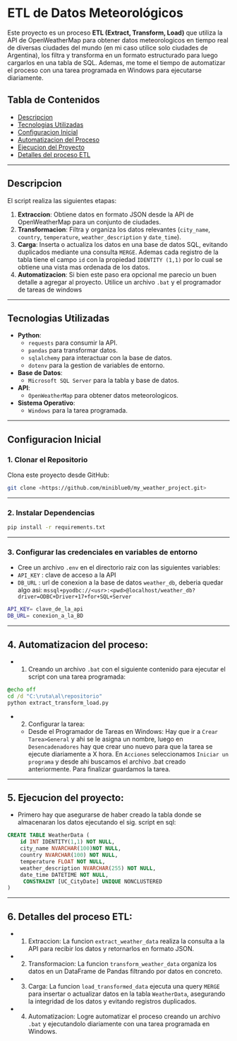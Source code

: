 # ETL de Datos Meteorológicos

Este proyecto es un proceso **ETL (Extract, Transform, Load)** que utiliza la API de OpenWeatherMap para obtener datos meteorologicos en tiempo real de diversas ciudades del mundo (en mi caso utilice solo ciudades de Argentina), los filtra y transforma en un formato estructurado para luego cargarlos en una tabla de SQL. Ademas, me tome el tiempo de automatizar el proceso con una tarea programada en Windows para ejecutarse diariamente.

## Tabla de Contenidos

- [Descripcion](#descripcion)
- [Tecnologias Utilizadas](#tecnologias-utilizadas)
- [Configuracion Inicial](#configuracion-inicial)
- [Automatizacion del Proceso](#automatizacion-del-proceso)
- [Ejecucion del Proyecto](#ejecucion-del-proyecto)
- [Detalles del proceso ETL](#Detalles-del-proceso-ETL)

---

## Descripcion

El script realiza las siguientes etapas:

1. **Extraccion**: Obtiene datos en formato JSON desde la API de OpenWeatherMap para un conjunto de ciudades.
2. **Transformacion**: Filtra y organiza los datos relevantes (`city_name`, `country`, `temperature`, `weather_description` y `date_time`).
3. **Carga**: Inserta o actualiza los datos en una base de datos SQL, evitando duplicados mediante una consulta `MERGE`. Ademas cada registro de la tabla tiene el campo `id` con la propiedad `IDENTITY (1,1)` por lo cual se obtiene una vista mas ordenada de los datos. 
4. **Automatizacion**: Si bien este paso era opcional me parecio un buen detalle a agregar al proyecto. Utilice un archivo `.bat` y el programador de tareas de windows

---

## Tecnologias Utilizadas

- **Python**:
  - `requests` para consumir la API.
  - `pandas` para transformar datos.
  - `sqlalchemy` para interactuar con la base de datos.
  - `dotenv` para la gestion de variables de entorno.
- **Base de Datos**: 
  - `Microsoft SQL Server` para la tabla y base de datos.
- **API**: 
  - `OpenWeatherMap` para obtener datos meteorologicos.
- **Sistema Operativo**: 
  - `Windows` para la tarea programada.

---

## Configuracion Inicial

### 1. Clonar el Repositorio
Clona este proyecto desde GitHub:
```bash
git clone <https://github.com/miniblue0/my_weather_project.git>
```

---

### 2. Instalar Dependencias
```bash
pip install -r requirements.txt
```
---

### 3. Configurar las credenciales en variables de entorno
- Cree un archivo `.env` en el directorio raiz con las siguientes variables:
- `API_KEY` : clave de acceso a la API
- `DB_URL` : url de conexion a la base de datos `weather_db`, deberia quedar algo asi: `mssql+pyodbc://<usr>:<pwd>@localhost/weather_db?driver=ODBC+Driver+17+for+SQL+Server`
```bash
API_KEY= clave_de_la_api
DB_URL= conexion_a_la_BD 
```
---

## 4. Automatizacion del proceso:
- 1. Creando un archivo `.bat` con el siguiente contenido para ejecutar el script con una tarea programada:
 ``` bat
 @echo off
cd /d "C:\ruta\al\repositorio"
python extract_transform_load.py
```
- 2. Configurar la tarea:
    * Desde el Programador de Tareas en Windows:
        Hay que ir a `Crear Tarea>General` y ahi se le asigna un nombre, luego en `Desencadenadores` hay que crear uno nuevo para que la tarea se ejecute diariamente a X hora. En `Acciones` seleccionamos `Iniciar un programa` y desde ahi buscamos el archivo .bat creado anteriormente. Para finalizar guardamos la tarea.

---

## 5. Ejecucion del proyecto:
- Primero hay que asegurarse de haber creado la tabla donde se almacenaran los datos ejecutando el sig. script en sql:
``` sql
CREATE TABLE WeatherData (
    id INT IDENTITY(1,1) NOT NULL,
    city_name NVARCHAR(100)NOT NULL,
    country NVARCHAR(100) NOT NULL,
    temperature FLOAT NOT NULL,
    weather_description NVARCHAR(255) NOT NULL,
    date_time DATETIME NOT NULL,
     CONSTRAINT [UC_CityDate] UNIQUE NONCLUSTERED
)
```
---

## 6. Detalles del proceso ETL:
- 1. Extraccion:
    La funcion `extract_weather_data` realiza la consulta a la API para recibir los datos y retornarlos en formato JSON.
- 2. Transformacion:
    La funcion `transform_weather_data` organiza los datos en un DataFrame de Pandas filtrando por datos en concreto.
- 3. Carga:
    La funcion `load_transformed_data` ejecuta una query `MERGE` para insertar o actualizar datos en la tabla `WeatherData`, asegurando la integridad de los datos y evitando registros duplicados.
- 4. Automatizacion:
    Logre automatizar el proceso creando un archivo `.bat` y ejecutandolo diariamente con una tarea programada en Windows.